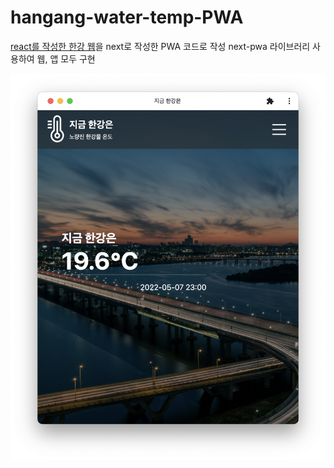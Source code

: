 # hangang-water-temp-PWA

<a href="https://github.com/baejoonsoo/hangang-water-temp">react를 작성한 한강 웹</a>을 next로 작성한 PWA 코드로 작성
next-pwa 라이브러리 사용하여 웹, 앱 모두 구현


<img src="./public/previewImg.png" alt="d">
